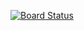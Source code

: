 [![Board Status](https://dev.azure.com/kledderen/d51fa8dd-0d0b-4710-8dea-427a0c9989f3/561dca0a-dab2-4c4f-9430-299ceaa92f38/_apis/work/boardbadge/df7f7422-212e-4dfc-8737-372147097384)](https://dev.azure.com/kledderen/d51fa8dd-0d0b-4710-8dea-427a0c9989f3/_boards/board/t/561dca0a-dab2-4c4f-9430-299ceaa92f38/Microsoft.RequirementCategory)